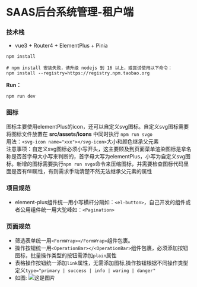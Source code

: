 # SAAS后台系统管理-租户端
### 技术栈
* vue3 + Router4 + ElementPlus + Pinia
```text
npm install

# npm install 安装失败，请升级 nodejs 到 16 以上，或尝试使用以下命令：
npm install --registry=https://registry.npm.taobao.org
```
**Run：**

```text
npm run dev
```

### 图标
图标主要使用elementPlus的icon，还可以自定义svg图标。自定义svg图标需要将图标文件放置在 **src/assets/icons** 中同时执行 `npm run svgo`\
用法：``` <svg-icon name="xxx"></svg-icon> ```大小和颜色继承父元素\
注意事项：自定义svg图标必须小写开头，这主要顾及到页面菜单渲染图标是拿名称是否首字母大小写来判断的，首字母大写为elementPlus，小写为自定义svg图标。新增的图标需要执行`npm run svgo`命令来压缩图标，并需要检查图标代码里面是否有fill属性，有则需求手动清楚不然无法继承父元素的属性

### 项目规范
* element-plus组件统一用小写横杆分隔如：`<el-button>`，自己开发的组件或者公用组件统一用大驼峰如：`<Pagination>`

### 页面规范
* 筛选表单统一用`<FormWrap></FormWrap>`组件包裹。
* 操作按钮统一用`<OperationBar></<OperationBar>`组件包裹，必须添加按钮图标，批量操作类型的按钮需添加`plain`属性
* 表格操作按钮统一添加`link`属性，无需添加图标,操作按钮根据不同操作类型定义`type="primary | success | info | waring | danger"`
* 如图: ![这是图片](https://asfile.donganzichan.cn/assets/image/20230323/f6752296442f4c9798bdef90ca979941.png "页面demo")
